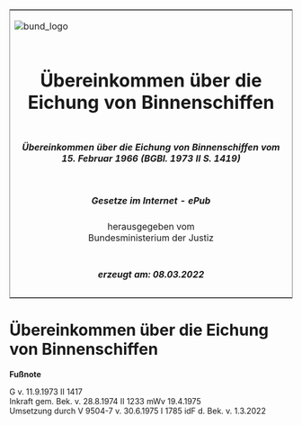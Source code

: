 <span id="DECKBLATT.html"></span>

<table border="0" frame="border" width="100%">

<tr valign="top">

<td align="left">

![bund\_logo](BfJ_2021_Web_de_de.gif)

</td>

<td align="right">

 

</td>

</tr>

<tr align="center" valign="middle">

<td colspan="2">

# Übereinkommen über die Eichung von Binnenschiffen

</td>

</tr>

<tr align="center" valign="middle">

<td colspan="2">

##### Übereinkommen über die Eichung von Binnenschiffen vom 15. Februar 1966 (BGBl. 1973 II S. 1419)

</td>

</tr>

<tr align="center" valign="middle">

<td colspan="2">

  
  

##### Gesetze im Internet - ePub  
  
herausgegeben vom  
Bundesministerium der Justiz

</td>

</tr>

<tr align="center" valign="bottom">

<td colspan="2">

  
  

##### erzeugt am: 08.03.2022

</td>

</tr>

</table>

<span id="BJNR214190973.html"></span>

# Übereinkommen über die Eichung von Binnenschiffen

<div>

  
**Fußnote**

<div class="jnhtml">

<div>

<div class="jurAbsatz">

G v. 11.9.1973 II 1417  
Inkraft gem. Bek. v. 28.8.1974 II 1233 mWv 19.4.1975  
Umsetzung durch V 9504-7 v. 30.6.1975 I 1785 idF d. Bek. v. 1.3.2022

</div>

</div>

</div>

</div>
